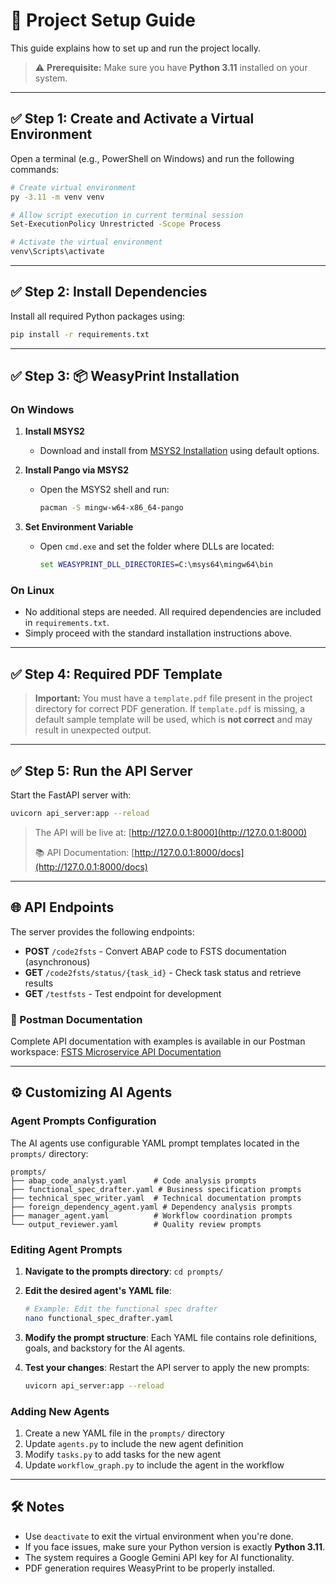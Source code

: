 

# 🚀 Project Setup Guide

This guide explains how to set up and run the project locally.

> ⚠️ **Prerequisite:** Make sure you have **Python 3.11** installed on your system.

---

## ✅ Step 1: Create and Activate a Virtual Environment

Open a terminal (e.g., PowerShell on Windows) and run the following commands:

```bash
# Create virtual environment
py -3.11 -m venv venv

# Allow script execution in current terminal session
Set-ExecutionPolicy Unrestricted -Scope Process

# Activate the virtual environment
venv\Scripts\activate
```

---

## ✅ Step 2: Install Dependencies

Install all required Python packages using:

```bash
pip install -r requirements.txt
```

---

## ✅ Step 3: 📦 WeasyPrint Installation

### On Windows

1. **Install MSYS2**

    - Download and install from [MSYS2 Installation](https://www.msys2.org/) using default options.

2. **Install Pango via MSYS2**

    - Open the MSYS2 shell and run:
      ```bash
      pacman -S mingw-w64-x86_64-pango
      ```

3. **Set Environment Variable**

    - Open `cmd.exe` and set the folder where DLLs are located:
      ```cmd
      set WEASYPRINT_DLL_DIRECTORIES=C:\msys64\mingw64\bin
      ```

### On Linux

- No additional steps are needed. All required dependencies are included in `requirements.txt`.
- Simply proceed with the standard installation instructions above.

---

## ✅ Step 4: Required PDF Template

> **Important:** You must have a `template.pdf` file present in the project directory for correct PDF generation. If `template.pdf` is missing, a default sample template will be used, which is **not correct** and may result in unexpected output.

---

## ✅ Step 5: Run the API Server

Start the FastAPI server with:

```bash
uvicorn api_server:app --reload
```

> The API will be live at: [http://127.0.0.1:8000](http://127.0.0.1:8000)
> 
> 📚 API Documentation: [http://127.0.0.1:8000/docs](http://127.0.0.1:8000/docs)

---

## 🌐 API Endpoints

The server provides the following endpoints:
- **POST** `/code2fsts` - Convert ABAP code to FSTS documentation (asynchronous)
- **GET** `/code2fsts/status/{task_id}` - Check task status and retrieve results
- **GET** `/testfsts` - Test endpoint for development

### 📖 Postman Documentation

Complete API documentation with examples is available in our Postman workspace:
[FSTS Microservice API Documentation](https://dhruvkejri9mccain-3468531.postman.co/workspace/dhruv-kejriwal's-Workspace~86696e18-0d97-4b71-894f-f53f6232c608/collection/47354697-cee79f4a-9c41-49f1-9cfb-8716fd592b0d?action=share&creator=47354697)

---

## ⚙️ Customizing AI Agents

### Agent Prompts Configuration

The AI agents use configurable YAML prompt templates located in the `prompts/` directory:

```
prompts/
├── abap_code_analyst.yaml      # Code analysis prompts
├── functional_spec_drafter.yaml # Business specification prompts
├── technical_spec_writer.yaml  # Technical documentation prompts
├── foreign_dependency_agent.yaml # Dependency analysis prompts
├── manager_agent.yaml          # Workflow coordination prompts
└── output_reviewer.yaml        # Quality review prompts
```

### Editing Agent Prompts

1. **Navigate to the prompts directory**: `cd prompts/`

2. **Edit the desired agent's YAML file**: 
   ```bash
   # Example: Edit the functional spec drafter
   nano functional_spec_drafter.yaml
   ```

3. **Modify the prompt structure**: Each YAML file contains role definitions, goals, and backstory for the AI agents.

4. **Test your changes**: Restart the API server to apply the new prompts:
   ```bash
   uvicorn api_server:app --reload
   ```

### Adding New Agents

1. Create a new YAML file in the `prompts/` directory
2. Update `agents.py` to include the new agent definition
3. Modify `tasks.py` to add tasks for the new agent
4. Update `workflow_graph.py` to include the agent in the workflow

---

## 🛠️ Notes

- Use `deactivate` to exit the virtual environment when you're done.
- If you face issues, make sure your Python version is exactly **Python 3.11**.
- The system requires a Google Gemini API key for AI functionality.
- PDF generation requires WeasyPrint to be properly installed.
